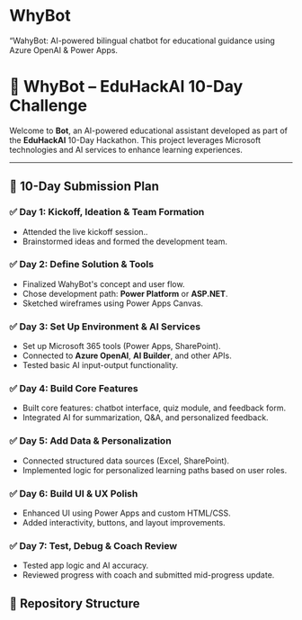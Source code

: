 # WhyBot
“WahyBot: AI-powered bilingual chatbot for educational guidance using Azure OpenAI &amp; Power Apps.

# 🤖 WhyBot – EduHackAI 10-Day Challenge

Welcome to **Bot**, an AI-powered educational assistant developed as part of the **EduHackAI** 10-Day Hackathon. This project leverages Microsoft technologies and AI services to enhance learning experiences.

---

## 📅 10-Day Submission Plan

### ✅ Day 1: Kickoff, Ideation & Team Formation
- Attended the live kickoff session..
- Brainstormed ideas and formed the development team.

### ✅ Day 2: Define Solution & Tools
- Finalized WahyBot's concept and user flow.
- Chose development path: **Power Platform** or **ASP.NET**.
- Sketched wireframes using Power Apps Canvas.

### ✅ Day 3: Set Up Environment & AI Services
- Set up Microsoft 365 tools (Power Apps, SharePoint).
- Connected to **Azure OpenAI**, **AI Builder**, and other APIs.
- Tested basic AI input-output functionality.

### ✅ Day 4: Build Core Features
- Built core features: chatbot interface, quiz module, and feedback form.
- Integrated AI for summarization, Q&A, and personalized feedback.

### ✅ Day 5: Add Data & Personalization
- Connected structured data sources (Excel, SharePoint).
- Implemented logic for personalized learning paths based on user roles.

### ✅ Day 6: Build UI & UX Polish
- Enhanced UI using Power Apps and custom HTML/CSS.
- Added interactivity, buttons, and layout improvements.

### ✅ Day 7: Test, Debug & Coach Review
- Tested app logic and AI accuracy.
- Reviewed progress with coach and submitted mid-progress update.


## 📂 Repository Structure


